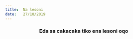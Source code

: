 ```yaml
---
title:  Na lesoni
date:   27/10/2019
---
```


### <center>Eda sa cakacaka tiko ena lesoni oqo</center>